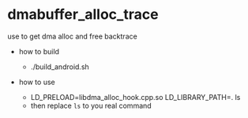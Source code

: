 # dmabuffer_alloc_trace



use to get dma alloc and free backtrace

* how to build

  * ./build_android.sh

* how to use

  * LD_PRELOAD=libdma_alloc_hook.cpp.so LD_LIBRARY_PATH=. ls
  * then replace `ls` to you real command

  
